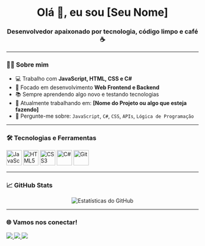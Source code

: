 <h1 align="center">Olá 👋, eu sou [Seu Nome]</h1>
<h3 align="center">Desenvolvedor apaixonado por tecnologia, código limpo e café ☕</h3>

---

### 👨‍💻 Sobre mim

- 💻 Trabalho com **JavaScript, HTML, CSS e C#**
- 🚀 Focado em desenvolvimento **Web Frontend e Backend**
- 📚 Sempre aprendendo algo novo e testando tecnologias
- 🔭 Atualmente trabalhando em: **[Nome do Projeto ou algo que esteja fazendo]**
- 💬 Pergunte-me sobre: `JavaScript`, `C#`, `CSS`, `APIs`, `Lógica de Programação`

---

### 🛠️ Tecnologias e Ferramentas

<p align="left">
  <img src="https://cdn.jsdelivr.net/gh/devicons/devicon/icons/javascript/javascript-original.svg" alt="JavaScript" width="40" height="40"/>
  <img src="https://cdn.jsdelivr.net/gh/devicons/devicon/icons/html5/html5-original.svg" alt="HTML5" width="40" height="40"/>
  <img src="https://cdn.jsdelivr.net/gh/devicons/devicon/icons/css3/css3-original.svg" alt="CSS3" width="40" height="40"/>
  <img src="https://cdn.jsdelivr.net/gh/devicons/devicon/icons/csharp/csharp-original.svg" alt="C#" width="40" height="40"/>
  <img src="https://cdn.jsdelivr.net/gh/devicons/devicon/icons/git/git-original.svg" alt="Git" width="40" height="40"/>
</p>

---

### 📈 GitHub Stats

<p align="center">
  <img src="https://github-readme-stats.vercel.app/api?username=SEU-USUARIO&show_icons=true&theme=radical" alt="Estatísticas do GitHub" />
</p>

---

### 🌐 Vamos nos conectar!

<p>
  <a href="https://www.linkedin.com/in/seu-linkedin" target="_blank">
    <img src="https://img.shields.io/badge/-LinkedIn-%230077B5?style=for-the-badge&logo=linkedin&logoColor=white" />
  </a>
  <a href="mailto:seu@email.com" target="_blank">
    <img src="https://img.shields.io/badge/-Email-%23333?style=for-the-badge&logo=gmail&logoColor=white" />
  </a>
  <a href="https://github.com/seu-usuario" target="_blank">
    <img src="https://img.shields.io/badge/-GitHub-%2312100E?style=for-the-badge&logo=github&logoColor=white" />
  </a>
</p>

